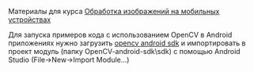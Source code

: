 Материалы для курса [Обработка изображений на мобильных устройствах](https://data.vk.company/curriculum/program/discipline/1147/)

Для запуска примеров кода с использованием OpenCV в Android приложениях нужно загрузить [opencv android sdk](https://opencv.org/releases/) и импортировать в проект модуль (папку OpenCV-android-sdk\sdk) с помощью Android Studio (File->New->Import Module...)
